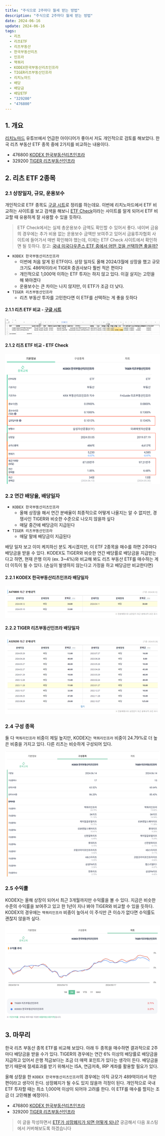 ```yaml
---
title: "주식으로 2주마다 월세 받는 방법"
description: "주식으로 2주마다 월세 받는 방법"
date: 2024-06-16
update: 2024-06-16
tags:
  - 리츠
  - 리츠ETF
  - 리츠부동산
  - 한국부동산리츠
  - 인프라
  - 맥쿼리
  - KODEX한국부동산리츠인프라
  - TIGER리츠부동산인프라
  - 리치노마드
  - 배당
  - 배당금
  - 배당ETF
  - "329200"
  - "476800"
---
```


## 1. 개요

[리치노마드](https://www.youtube.com/watch?v=qu9mhDmZ1SA) 유튜브에서 언급한 아이디어가 좋아서 저도 개인적으로 검토를 해보았다. 한국 리츠 부동산 ETF 종목 중에 2가지를 비교하는 내용이다.

- 476800	[KODEX 한국부동산리츠인프라](https://finance.naver.com/item/main.naver?code=476800)
- 329200	[TIGER 리츠부동산인프라](https://finance.naver.com/item/main.naver?code=329200)

## 2. 리츠 ETF 2종목



### 2.1 상장일자, 규모, 운용보수

개인적으로 ETF 종목도 [구글 시트](https://docs.google.com/spreadsheets/d/11kbUc6UClddhaStg6biPkQhFeC8ssGRITeYg1ZDxu8s/edit?gid=2061047286#gid=2061047286)로 정리를 하는데요. 이번에 리치노마드에서 ETF 비교하는 사이트를 보고 검색을 해보니 [ETF Check](https://www.etfcheck.co.kr/mobile/etpitem/476800/compare?compCode[]=329200)이라는 사이트를 알게 되어서 ETF 비교할 때 유용하게 잘 사용할 수 있을 듯하다.

> ETF Check에서는 실제 총운용보수 금액도 확인할 수 있어서 좋다. 네이버 금융의 경우에는 추가 비용 없는 운용보수 금액만 보여주고 있어서 금융투자협회 사이트에 들어가서 매번 확인해야 했는데, 이제는 ETF Check 사이트에서 확인하면 될 듯하다. 
> 참고: [국내 미국다우존스 ETF 중에서 어떤 것을 선택하면 좋을까?](https://finance.advenoh.pe.kr/국내-미국다우존스-etf중에서-어떤-것을-선택하면-좋을까/)

- `KODEX 한국부동산리츠인프라`
  - 이번에 처음 알게 된 ETF이다. 상장 일자도 올해 2024/3월에 상장을 했고 규모 크기도 486억이라서 TIGER 증권사보다 훨씬 적은 편이다
  - 개인적으로 1,000억 이하는 ETF 투자는 하지 않고 있다. 이걸 살지는 고민을 해 봐야겠다
  - 운용보수는 큰 차이는 나지 않지만, 이 ETF가 조금 더 낮다.
- `TIGER 리츠부동산인프라`
  - 리츠 부동산 투자를 고민한다면 이 ETF를 선택하는 게 좋을 듯하다



#### 2.1.1 리츠 ETF 비교 - [구글 시트](https://docs.google.com/spreadsheets/d/11kbUc6UClddhaStg6biPkQhFeC8ssGRITeYg1ZDxu8s/edit?gid=2061047286#gid=2061047286)

![리츠 ETF 비교 - 구글 시트](image-20240616155125176.png)



#### 2.1.2 리츠 ETF 비교 - ETF Check

![리츠 ETF 비교 - ETF Check](image-20240616155133283.png)



### 2.2 연간 배당율, 배당일자

- `KODEX 한국부동산리츠인프라`
  - 올해 상장을 해서 연간 분배율이 최종적으로 어떻게 나올지는 알 수 없지만, 경쟁사인 TIGER와 비슷한 수준으로 나오지 않을까 싶다
  - 매달 중간에 배당금이 지급된다
- `TIGER 리츠부동산인프라`
  - 매달 말에 배당금이 지급된다

배당 일자 보고 이미 케치하신 분도 계시겠지만, 이 ETF 2종목을 매수를 하면 2주마다 배당금을 받을 수 있다. KODEX도 TIGER와 비슷한 연간 배당률로 배당금을 지급받는다고 하면, 현재 은행 이자 (ex. 3~4%)와 비교해 봐도 리츠 부동산 ETF를 매수하는 게 더 이득이 될 수 있다. (손실이 발생하지 않는다고 가정을 하고 배당금만 비교한다면)

#### 2.2.1 KODEX 한국부동산리츠인프라 배당일자

![KODEX 한국부동산리츠인프라 배당일자](image-20240616155142243.png)

#### 2.2.2 TIGER 리츠부동산인프라 배당일자

![TIGER 리츠부동산인프라 배당일자](image-20240616155148074.png)

### 2.4 구성 종목

둘 다 `맥쿼리인프라` 비중이 제일 높지만, KODEX는 `맥쿼리인프라` 비중이 24.79%로 더 높은 비중을 가지고 있다. 다른 리츠는 비슷하게 구성되어 있다.

![구성 종목 비교](image-20240616155200604.png)

### 2.5 수익률

KODEX는 올해 상장이 되어서 최근 3개월까지만 수익률을 볼 수 있다. 지금은 비슷한 수준의 수익률을 보여주고 있고 한 1년이 지나 봐야 TIGER와 비교할 수 있을 듯하다. KODEX의 경우에는 `맥쿼리인프라` 비중이 높아서 이 주식만 큰 이슈가 없다면 수익률도 괜찮지 않을까 싶다.

![수익률 비교](image-20240616155210740.png)

## 3. 마무리

한국 리츠 부동산 종목 ETF를 비교해 보았다. 아래 두 종목을 매수하면 결과적으로 2주마다 배당금을 받을 수가 있다. TIGER의 경우에는 연간 6% 이상의 배당률로 배당금을 지급하고 있어서 은행 적금보다는 조금 더 매력 포인트가 있다는 생각이 든다. 배당금을 받기 때문에 절세효과를 받기 위해서는 ISA, 연금저축, IRP 계좌를 활용할 필요가 있다.

올해 상장을 한 `KODEX 한국부동산리츠인프라`의 경우에는 아직 규모가 489억이라서 작은 편이라고 생각이 든다. 상장폐지가 될 수도 있지 않을까 걱정이 된다. 개인적으로 국내 ETF 투자할 때는 최소 1,000억 이상이 되어야 고려를 한다. 이 ETF를 매수를 할지는 조금 더 고민해볼 예정이다.

- 476800	[KODEX 한국부동산리츠인프라](https://finance.naver.com/item/main.naver?code=476800)
- 329200	[TIGER 리츠부동산인프라](https://finance.naver.com/item/main.naver?code=329200)

> 이 글을 작성하면서 [ETF가 상장폐지가 되면 어떻게 되나?](https://finance.advenoh.pe.kr/etf-상장폐지가-되면-어떻게-되나/) 궁금해서 다음 포스팅에서 커버해보도록 하겠습니다
